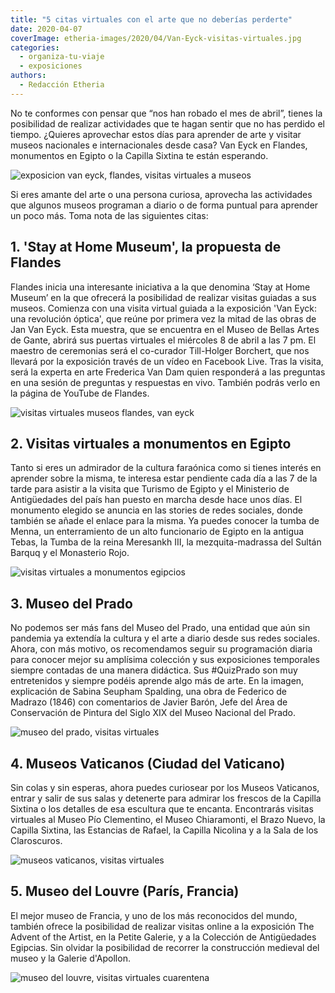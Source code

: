 ```yaml
---
title: "5 citas virtuales con el arte que no deberías perderte"
date: 2020-04-07
coverImage: etheria-images/2020/04/Van-Eyck-visitas-virtuales.jpg
categories: 
  - organiza-tu-viaje
  - exposiciones
authors: 
  - Redacción Etheria
---
```


No te conformes con pensar que “nos han robado el mes de abril”, tienes la posibilidad 
de realizar actividades que te hagan sentir que no has perdido el tiempo. ¿Quieres 
aprovechar estos días para aprender de arte y visitar museos nacionales e 
internacionales desde casa? Van Eyck en Flandes, monumentos en Egipto o la Capilla 
Sixtina te están esperando. 

![exposicion van eyck, flandes, visitas virtuales a museos](etheria-images/2020/04/Portret-van-Margareta-van-Eyck.jpg "Retrato de Margareta van Eyck, 1439. © Musea Brugge, www.lukasweb.be – Art in Flanders, foto Hugo Maertens")

Si eres amante del arte o una persona curiosa, aprovecha las actividades que algunos 
museos programan a diario o de forma puntual para aprender un poco más. Toma nota de las 
siguientes citas: 

## 1\. 'Stay at Home Museum', la propuesta de Flandes

Flandes inicia una interesante iniciativa a la que denomina ‘Stay at Home Museum’ en la 
que ofrecerá la posibilidad de realizar visitas guiadas a sus museos. Comienza con una 
visita virtual guiada a la exposición 'Van Eyck: una revolución óptica', que reúne por 
primera vez la mitad de las obras de Jan Van Eyck. Esta muestra, que se encuentra en el 
Museo de Bellas Artes de Gante, abrirá sus puertas virtuales el miércoles 8 de abril a 
las 7 pm. El maestro de ceremonias será el co-curador Till-Holger Borchert, que nos 
llevará por la exposición través de un vídeo en Facebook Live. Tras la visita, será la 
experta en arte Frederica Van Dam quien responderá a las preguntas en una sesión de 
preguntas y respuestas en vivo. También podrás verlo en la página de YouTube de Flandes. 

![visitas virtuales museos flandes, van eyck](etheria-images/2020/04/Van-Eyck-visitas-virtuales-900x514.jpg "Visitas virtuales a la exposición 'Van Eyck, una revolución óptica'.")

## 2\. Visitas virtuales a monumentos en Egipto

Tanto si eres un admirador de la cultura faraónica como si tienes interés en aprender 
sobre la misma, te interesa estar pendiente cada día a las 7 de la tarde para asistir a 
la visita que Turismo de Egipto y el Ministerio de Antigüedades del país han puesto en 
marcha desde hace unos días. El monumento elegido se anuncia en las stories de redes 
sociales, donde también se añade el enlace para la misma. Ya puedes conocer la tumba de 
Menna, un enterramiento de un alto funcionario de Egipto en la antigua Tebas, la Tumba 
de la reina Meresankh III, la mezquita-madrassa del Sultán Barquq y el Monasterio Rojo. 

![visitas virtuales a monumentos egipcios](etheria-images/2020/04/visita-virtual-museos-egipto-900x475.jpg "Visitas virtuales a monumentos egipcios.")

## 3\. Museo del Prado

No podemos ser más fans del Museo del Prado, una entidad que aún sin pandemia ya 
extendía la cultura y el arte a diario desde sus redes sociales. Ahora, con más motivo, 
os recomendamos seguir su programación diaria para conocer mejor su amplísima colección 
y sus exposiciones temporales siempre contadas de una manera didáctica. Sus #QuizPrado 
son muy entretenidos y siempre podéis aprende algo más de arte. En la imagen, 
explicación de Sabina Seupham Spalding, una obra de Federico de Madrazo (1846) con 
comentarios de Javier Barón, Jefe del Área de Conservación de Pintura del Siglo XIX del 
Museo Nacional del Prado. 

![museo del prado, visitas virtuales](etheria-images/2020/04/museo-el-prado-900x516.jpg "Obra comentada: 'Sabina Seupham Spalding'. © Museo del Prado")

## 4\. Museos Vaticanos (Ciudad del Vaticano)

Sin colas y sin esperas, ahora puedes curiosear por los Museos Vaticanos, entrar y salir 
de sus salas y detenerte para admirar los frescos de la Capilla Sixtina o los detalles 
de esa escultura que te encanta. Encontrarás visitas virtuales al Museo Pío Clementino, 
el Museo Chiaramonti, el Brazo Nuevo, la Capilla Sixtina, las Estancias de Rafael, la 
Capilla Nicolina y a la Sala de los Claroscuros. 

![museos vaticanos, visitas virtuales](etheria-images/2020/04/museos-vaticanos-900x445.jpg "Visitas virtuales a los Museos Vaticanos.")

## 5\. Museo del Louvre (París, Francia)

El mejor museo de Francia, y uno de los más reconocidos del mundo, también ofrece la 
posibilidad de realizar visitas online a la exposición The Advent of the Artist, en la 
Petite Galerie, y a la Colección de Antigüedades Egipcias. Sin olvidar la posibilidad de 
recorrer la construcción medieval del museo y la Galerie d'Apollon. 

![museo del louvre, visitas virtuales cuarentena](etheria-images/2020/04/visita-virtual-louvre-900x563.jpg "Visitas virtuales al Museo del Louvre (París).")
